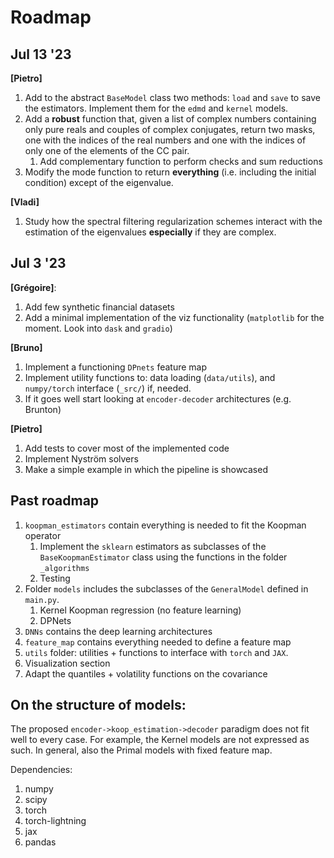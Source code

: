 # Roadmap
## Jul 13 '23
**[Pietro]**
1. Add to the abstract `BaseModel` class two methods: `load` and `save` to save the estimators. Implement them for the `edmd` and `kernel` models.
2. Add a **robust** function that, given a list of complex numbers containing only pure reals and couples of complex conjugates, return two masks, one with the indices of the real numbers and one with the indices of only one of the elements of the CC pair.
   1. Add complementary function to perform checks and sum reductions
3. Modify the mode function to return **everything** (i.e. including the initial condition) except of the eigenvalue.

**[Vladi]**
1. Study how the spectral filtering regularization schemes interact with the estimation of the eigenvalues **especially** if they are complex. 

## Jul 3 '23
**[Grégoire]**: 
1. Add few synthetic financial datasets
2. Add a minimal implementation of the viz functionality (`matplotlib` for the moment. Look into `dask` and `gradio`)

**[Bruno]**
1. Implement a functioning `DPnets` feature map
2. Implement utility functions to: data loading (`data/utils`), and `numpy/torch` interface (`_src/`) if, needed.
3. If it goes well start looking at `encoder-decoder` architectures (e.g. Brunton)

**[Pietro]**
1. Add tests to cover most of the implemented code
2. Implement Nyström solvers
3. Make a simple example in which the pipeline is showcased
    

## Past roadmap
1. `koopman_estimators` contain everything is needed to fit the Koopman operator
    1. Implement the `sklearn` estimators as subclasses of the `BaseKoopmanEstimator` class using the functions in the folder `_algorithms`
    2. Testing
2. Folder `models` includes the subclasses of the `GeneralModel` defined in `main.py`.
    1. Kernel Koopman regression (no feature learning)
    2. DPNets
3. `DNNs` contains the deep learning architectures 
4. `feature_map` contains everything needed to define a feature map
5. `utils` folder: utilities + functions to interface with `torch`
 and `JAX`.
6. Visualization section
7. Adapt the quantiles + volatility functions on the covariance 

## On the structure of models:
The proposed `encoder->koop_estimation->decoder` paradigm does not fit well to every case. For example, the Kernel models are not expressed as such. In general, also the Primal models with fixed feature map.

Dependencies:
1. numpy
2. scipy
3. torch
4. torch-lightning
5. jax
6. pandas
